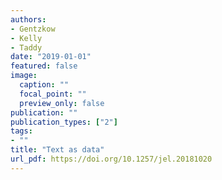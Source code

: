 ```yaml
---
authors:
- Gentzkow
- Kelly
- Taddy
date: "2019-01-01"
featured: false
image:
  caption: ""
  focal_point: ""
  preview_only: false
publication: ""
publication_types: ["2"]
tags:
- ""
title: "Text as data"
url_pdf: https://doi.org/10.1257/jel.20181020
---
```

